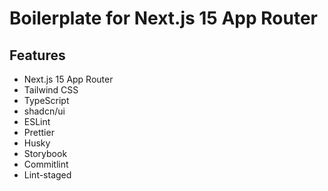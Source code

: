 # Boilerplate for Next.js 15 App Router

## Features

- Next.js 15 App Router
- Tailwind CSS
- TypeScript
- shadcn/ui
- ESLint
- Prettier
- Husky
- Storybook
- Commitlint
- Lint-staged
